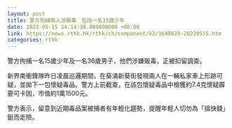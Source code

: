 ```yaml
---
layout: post
title: 警方拘捕兩人涉販毒　包括一名15歲少年
date: 2022-05-15 14:14:38.000000000 +08:00
link: https://news.rthk.hk/rthk/ch/component/k2/1648619-20220515.htm
categories: rthk
---
```


警方拘捕一名15歲少年及一名36歲男子，他們涉嫌販毒，正被扣留調查。

新界南衝鋒隊昨日凌晨巡邏期間，在葵涌新葵街發現兩人在一輛私家車上形跡可疑，並拋下一包懷疑毒品。警方上前截查，在該包懷疑毒品中檢獲約7.4克懷疑霹靂可卡因，市值約1萬1500元。

警方表示，留意到近期毒品案被捕者有年輕化趨勢，提醒年輕人切勿為「搵快錢」鋌而走險。
